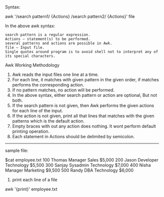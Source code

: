 Syntax:

awk '/search pattern1/ {Actions}
     /search pattern2/ {Actions}' file

In the above awk syntax:

    search pattern is a regular expression.
    Actions – statement(s) to be performed.
    several patterns and actions are possible in Awk.
    file – Input file.
    Single quotes around program is to avoid shell not to interpret any of its special characters.

Awk Working Methodology

   1. Awk reads the input files one line at a time.
   2. For each line, it matches with given pattern in the given order, if matches performs the corresponding action.
   3. If no pattern matches, no action will be performed.
   4. In the above syntax, either search pattern or action are optional, But not both.
   5. If the search pattern is not given, then Awk performs the given actions for each line of the input.
   6. If the action is not given, print all that lines that matches with the given patterns which is the default action.
   7. Empty braces with out any action does nothing. It wont perform default printing operation.
   8. Each statement in Actions should be delimited by semicolon.
--------------------------------------------------------------------------------------------------------------------------------
sample file:

$cat employee.txt
100  Thomas  Manager    Sales       $5,000
200  Jason   Developer  Technology  $5,500
300  Sanjay  Sysadmin   Technology  $7,000
400  Nisha   Manager    Marketing   $9,500
500  Randy   DBA        Technology  $6,000

1.  print each line of a file
   
  awk '{print}' employee.txt


